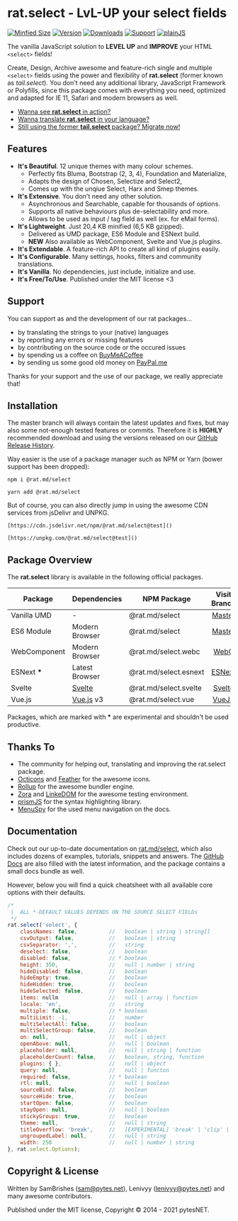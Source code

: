 rat.select - LvL-UP your select fields
======================================
[![Minfied Size](https://b.rat.md/select/~minified)](https://b.rat.md/select/+minified)
[![Version](https://b.rat.md/select/~version)](https://b.rat.md/select/+version)
[![Downloads](https://b.rat.md/select/~downloads)](https://b.rat.md/select/+downloads)
[![Support](https://b.rat.md/global/~bmac)](https://b.rat.md/global/+bmac)
[![plainJS](https://b.rat.md/select/~plainJS)](https://b.rat.md/select/+plainJS)

The vanilla JavaScript solution to **LEVEL UP** and **IMPROVE** your HTML `<select>` fields!

Create, Design, Archive awesome and feature-rich single and multiple `<select>` fields using 
the power and flexibility of **rat.select** (former known as *tail.select*). You don't need any 
additional library, JavaScript Framework or Polyfills, since this package comes with everything 
you need, optimized and adapted for IE 11, Safari and modern browsers as well.

- [Wanna see **rat.select** in action?]()
- [Wanna translate **rat.select** in your language?]()
- [Still using the former **tail.select** package? Migrate now!]()


Features
--------

- **It's Beautiful**. 12 unique themes with many colour schemes.
    - Perfectly fits Bluma, Bootstrap (2, 3, 4), Foundation and Materialize,
    - Adapts the design of Chosen, Selectize and Select2,
    - Comes up with the unqiue Select, Harx and Smep themes. 
- **It's Extensive**. You don't need any other solution.
    - Asynchronous and Searchable, capable for thousands of options.
    - Supports all native behaviours plus de-selectability and more.
    - Allows to be used as input / tag field as well (ex. for eMail forms).
- **It's Lightweight**. Just 20,4 KB minified (6,5 KB gzipped).
    - Delivered as UMD package, ES6 Module and ESNext build.
    - **NEW** Also available as WebComponent, Svelte and Vue.js plugins.
- **It's Extendable**. A feature-rich API to create all kind of plugins easily.
- **It's Configurable**. Many settings, hooks, filters and community translations.
- **It's Vanilla**. No dependencies, just include, initialize and use.
- **It's Free/To/Use**. Published under the MIT license <3


Support
-------

You can support as and the development of our rat packages...

- by translating the strings to your (native) languages
- by reporting any errors or missing features
- by contributing on the source code or the occured issues
- by spending us a coffee on [BuyMeACoffee](https://www.buymeacoff.ee/pytesNET)
- by sending us some good old money on [PayPal.me](https://www.paypal.com/paypalme/pytesNET)

Thanks for your support and the use of our package, we really appreciate that!


Installation
------------

The master branch will always contain the latest updates and fixes, but may also some not-enough 
tested features or commits. Therefore it is **HIGHLY** recommended download and using the versions
released on our [GitHub Release History]().

Way easier is the use of a package manager such as NPM or Yarn (bower support has been dropped):

```
npm i @rat.md/select
```

```
yarn add @rat.md/select
```

But of course, you can also directly jump in using the awesome CDN services from jsDelivr and UNPKG.

```
[https://cdn.jsdelivr.net/npm/@rat.md/select@test]()
```

```
[https://unpkg.com/@rat.md/select@test]()
```


Package Overview
----------------

The **rat.select** library is available in the following official packages.

| Package      | Dependencies                   |  NPM Package          | Visit Branch                                                  |
| ------------ | ------------------------------ | --------------------- |:-------------------------------------------------------------:|
| Vanilla UMD  | -                              | @rat.md/select        | [Master](https://github.com/pytesNET/tail.select)             |
| ES6 Module   | Modern Browser                 | @rat.md/select        | [Master](https://github.com/pytesNET/tail.select)             |
| WebComponent | Modern Browser                 | @rat.md/select.webc   | [WebC](https://github.com/pytesNET/rat.select/tree/webc)      |
| ESNext **\***| Latest Browser                 | @rat.md/select.esnext | [ESNext](https://github.com/pytesNET/rat.select/tree/esnext)  |
| Svelte       | [Svelte](https://svelte.dev)   | @rat.md/select.svelte | [Svelte](https://github.com/pytesNET/tail.select/tree/svelte) |
| Vue.js       | [Vue.js](https://vuejs.org) v3 | @rat.md/select.vue    | [VueJS](https://github.com/pytesNET/tail.select/tree/vuejs)   |

Packages, which are marked with **\*** are experimental and shouldn't be used productive.


Thanks To
---------

- The community for helping out, translating and improving the rat.select package.
- [Octicons](https://primer.style/octicons) and [Feather](https://feathericons.com/) for the awesome icons.
- [Rollup](https://rollupjs.org) for the awesome bundler engine.
- [Zora](https://github.com/lorenzofox3/zora) and [LinkeDOM](https://github.com/WebReflection/linkedom) for the awesome testing environment.
- [prismJS](https://prismjs.com/) for the syntax highlighting library.
- [MenuSpy](https://leocs.me/menuspy/) for the used menu navigation on the docs.


Documentation
-------------

Check out our up-to-date documentation on [rat.md/select](https://rat.md/select/docs), which also 
includes dozens of examples, tutorials, snippets and answers. The [GitHub Docs]() are also filled 
with the latest information, and the package contains a small docs bundle as well.

However, below you will find a quick cheatsheet with all available core options with their defaults.

```javascript
/*
 |  ALL *-DEFAULT VALUES DEPENDS ON THE SOURCE SELECT FIELDs
 */
rat.select('select', {
    classNames: false,          //   boolean | string | string[]
    csvOutput: false,           //   boolean | string
    csvSeparator: ',',          //   string
    deselect: false,            //   boolean
    disabled: false,            // * boolean
    height: 350,                //   null | number | string
    hideDisabled: false,        //   boolean
    hideEmpty: true,            //   boolean
    hideHidden: true,           //   boolean
    hideSelected: false,        //   boolean
    items: nullm                //   null | array | function
    locale: 'en',               //   string
    multiple: false,            // * boolean
    multiLimit: -1,             //   number
    multiSelectAll: false,      //   boolean
    multiSelectGroup: false,    //   boolean
    on: null,                   //   null | object
    openAbove: null,            //   null | boolean
    placeholder: null,          //   null | string | function
    placeholderCount: false,    //   boolean, string, function
    plugins: { },               //   null | object
    query: null,                //   null | functon
    required: false,            // * boolean
    rtl: null,                  //   null | boolean
    sourceBind: false,          //   boolean
    sourceHide: true,           //   boolean
    startOpen: false,           //   boolean
    stayOpen: null,             //   null | boolean
    stickyGroups: true,         //   boolean
    theme: null,                //   null | string
    titleOverflow: 'break',     //   [EXPERIMENTAL] 'break' | 'clip' | 'scroll'
    ungroupedLabel: null,       //   null | string
    width: 250                  //   null | number | string
}, rat.select.Options);
```


Copyright & License
-------------------

Written by SamBrishes (sam@pytes.net), Lenivyy (lenivyy@pytes.net) and many awesome contributors.

Published under the MIT license, Copyright &copy; 2014 - 2021 pytesNET.

